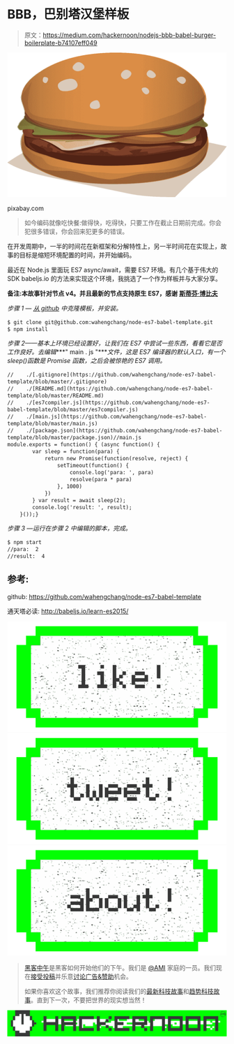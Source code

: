 # BBB，巴别塔汉堡样板

> 原文：<https://medium.com/hackernoon/nodejs-bbb-babel-burger-boilerplate-b74107eff049>

![](img/12c26fdd9bec6c524b6d19830b22c738.png)

pixabay.com

> 如今编码就像吃快餐:做得快，吃得快，只要工作在截止日期前完成。你会犯很多错误，你会回来犯更多的错误。

在开发周期中，一半的时间花在新框架和分解特性上，另一半时间花在实现上，故事的目标是缩短环境配置的时间，并开始编码。

最近在 Node.js 里面玩 ES7 async/await，需要 ES7 环境。有几个基于伟大的 SDK babeljs.io 的方法来实现这个环境，我挑选了一个作为样板并与大家分享。

**备注:本故事针对节点 v4。并且最新的节点支持原生 ES7，感谢** [**斯蒂芬·博比夫**](https://medium.com/u/5e55b6f40caf?source=post_page-----b74107eff049--------------------------------)

*步骤 1 —* [*从 github*](https://github.com/wahengchang/node-es7-babel-template) *中克隆模板，并安装。*

```
$ git clone git@github.com:wahengchang/node-es7-babel-template.git
$ npm install
```

*步骤 2——基本上环境已经设置好，让我们在 ES7 中尝试一些东西，看看它是否工作良好。去编辑****" main . js "****文件，这是 ES7 编译器的默认入口，有一个 sleep()函数是 Promise 函数，之后会被惊艳的 ES7 调用。*

```
//    ./[.gitignore](https://github.com/wahengchang/node-es7-babel-template/blob/master/.gitignore)
//    ./[README.md](https://github.com/wahengchang/node-es7-babel-template/blob/master/README.md)
//    ./[es7compiler.js](https://github.com/wahengchang/node-es7-babel-template/blob/master/es7compiler.js)
//    ./[main.js](https://github.com/wahengchang/node-es7-babel-template/blob/master/main.js)
//    ./[package.json](https://github.com/wahengchang/node-es7-babel-template/blob/master/package.json)//main.js
module.exports = function() { (async function() {
        var sleep = function(para) {
            return new Promise(function(resolve, reject) {
                setTimeout(function() {
                    console.log('para: ', para)
                    resolve(para * para)
                }, 1000)
            })
        } var result = await sleep(2);
        console.log('result: ', result);
    }());}
```

*步骤 3 —运行在步骤 2 中编辑的脚本，完成。*

```
$ npm start
//para:  2
//result:  4
```

## 参考:

github:
https://github.com/wahengchang/node-es7-babel-template

通天塔必读:
http://babeljs.io/learn-es2015/

[![](img/50ef4044ecd4e250b5d50f368b775d38.png)](http://bit.ly/HackernoonFB)[![](img/979d9a46439d5aebbdcdca574e21dc81.png)](https://goo.gl/k7XYbx)[![](img/2930ba6bd2c12218fdbbf7e02c8746ff.png)](https://goo.gl/4ofytp)

> [黑客中午](http://bit.ly/Hackernoon)是黑客如何开始他们的下午。我们是 [@AMI](http://bit.ly/atAMIatAMI) 家庭的一员。我们现在[接受投稿](http://bit.ly/hackernoonsubmission)并乐意[讨论广告&赞助](mailto:partners@amipublications.com)机会。
> 
> 如果你喜欢这个故事，我们推荐你阅读我们的[最新科技故事](http://bit.ly/hackernoonlatestt)和[趋势科技故事](https://hackernoon.com/trending)。直到下一次，不要把世界的现实想当然！

![](img/be0ca55ba73a573dce11effb2ee80d56.png)